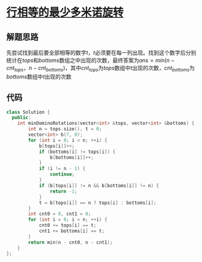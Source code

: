 

# [行相等的最少多米诺旋转](https://leetcode.cn/problems/minimum-domino-rotations-for-equal-row/)

## 解题思路

先尝试找到最后要全部相等的数字$t$，$t$必须要在每一列出现。找到这个数字后分别统计在$tops$和$bottoms$数组之中出现的次数，最终答案为$ans = min(n - cnt_{tops}，n - cnt_{bottoms})$，其中$cnt_{tops}$为$tops$数组中$t$出现的次数，$cnt_{bottoms}$为$bottoms$数组中$t$出现的次数

##  代码

```cpp
class Solution {
  public:
    int minDominoRotations(vector<int> &tops, vector<int> &bottoms) {
        int n = tops.size(), t = 0;
        vector<int> b(7, 0);
        for (int i = 0; i < n; ++i) {
            b[tops[i]]++;
            if (bottoms[i] != tops[i]) {
                b[bottoms[i]]++;
            }
            if (i != n - 1) {
                continue;
            }
            if (b[tops[i]] != n && b[bottoms[i]] != n) {
                return -1;
            }
            t = b[tops[i]] == n ? tops[i] : bottoms[i];
        }
        int cnt0 = 0, cnt1 = 0;
        for (int i = 0; i < n; ++i) {
            cnt0 += tops[i] == t;
            cnt1 += bottoms[i] == t;
        }
        return min(n - cnt0, n - cnt1);
    }
};

```

